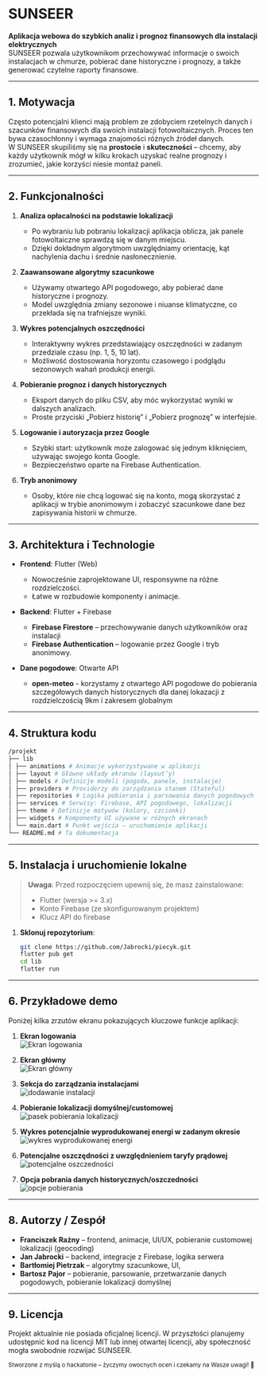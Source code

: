 # SUNSEER

**Aplikacja webowa do szybkich analiz i prognoz finansowych dla instalacji elektrycznych**  
SUNSEER pozwala użytkownikom przechowywać informacje o swoich instalacjach w chmurze, pobierać dane historyczne i prognozy, a także generować czytelne raporty finansowe.  

---

## 1. Motywacja

Często potencjalni klienci mają problem ze zdobyciem rzetelnych danych i szacunków finansowych dla swoich instalacji fotowoltaicznych. Proces ten bywa czasochłonny i wymaga znajomości różnych źródeł danych.  
W SUNSEER skupiliśmy się na **prostocie** i **skuteczności** – chcemy, aby każdy użytkownik mógł w kilku krokach uzyskać realne prognozy i zrozumieć, jakie korzyści niesie montaż paneli.

---

## 2. Funkcjonalności

1. **Analiza opłacalności na podstawie lokalizacji**  
   - Po wybraniu lub pobraniu lokalizacji aplikacja oblicza, jak panele fotowoltaiczne sprawdzą się w danym miejscu.
   - Dzięki dokładnym algorytmom uwzględniamy orientację, kąt nachylenia dachu i średnie nasłonecznienie.

2. **Zaawansowane algorytmy szacunkowe**  
   - Używamy otwartego API pogodowego, aby pobierać dane historyczne i prognozy.
   - Model uwzględnia zmiany sezonowe i niuanse klimatyczne, co przekłada się na trafniejsze wyniki.

3. **Wykres potencjalnych oszczędności**  
   - Interaktywny wykres przedstawiający oszczędności w zadanym przedziale czasu (np. 1, 5, 10 lat).
   - Możliwość dostosowania horyzontu czasowego i podglądu sezonowych wahań produkcji energii.

4. **Pobieranie prognoz i danych historycznych**  
   - Eksport danych do pliku CSV, aby móc wykorzystać wyniki w dalszych analizach.
   - Proste przyciski „Pobierz historię” i „Pobierz prognozę” w interfejsie.

5. **Logowanie i autoryzacja przez Google**  
   - Szybki start: użytkownik może zalogować się jednym kliknięciem, używając swojego konta Google.
   - Bezpieczeństwo oparte na Firebase Authentication.

6. **Tryb anonimowy**  
   - Osoby, które nie chcą logować się na konto, mogą skorzystać z aplikacji w trybie anonimowym i zobaczyć szacunkowe dane bez zapisywania historii w chmurze.

---

## 3. Architektura i Technologie

- **Frontend**: Flutter (Web)  
  - Nowocześnie zaprojektowane UI, responsywne na różne rozdzielczości.
  - Łatwe w rozbudowie komponenty i animacje.

- **Backend**: Flutter + Firebase  
  - **Firebase Firestore** – przechowywanie danych użytkowników oraz instalacji
  - **Firebase Authentication** – logowanie przez Google i tryb anonimowy.

- **Dane pogodowe**: Otwarte API 
  - **open-meteo** - korzystamy z otwartego API pogodowe do pobierania szczegółowych danych historycznych dla danej lokazacji z rozdzielczością 9km i zakresem globalnym

---

## 4. Struktura kodu
```bash
/projekt
├── lib
│ ├── animations # Animacje wykorzystywane w aplikacji
│ ├── layout # Główne układy ekranów (layout’y)
│ ├── models # Definicje modeli (pogoda, panele, instalacje)
│ ├── providers # Providerzy do zarządzania stanem (Stateful)
│ ├── repositories # Logika pobierania i parsowania danych pogodowych
│ ├── services # Serwisy: Firebase, API pogodowego, lokalizacji
│ ├── theme # Definicje motywów (kolory, czcionki)
│ ├── widgets # Komponenty UI używane w różnych ekranach
│ └── main.dart # Punkt wejścia – uruchomienie aplikacji
└── README.md # Ta dokumentacja
```

---

## 5. Instalacja i uruchomienie lokalne

> **Uwaga**: Przed rozpoczęciem upewnij się, że masz zainstalowane:
> - Flutter (wersja >= 3.x)  
> - Konto Firebase (ze skonfigurowanym projektem)  
> - Klucz API do firebase

1. **Sklonuj repozytorium**:  
   ```bash
   git clone https://github.com/Jabrocki/piecyk.git
   flutter pub get
   cd lib
   flutter run

---

## 6. Przykładowe demo

Poniżej kilka zrzutów ekranu pokazujących kluczowe funkcje aplikacji:

1. **Ekran logowania**  
   ![Ekran logowania](docs/images/login_screen.png)

2. **Ekran główny**  
   ![Ekran główny](docs/images/overview.png)

3. **Sekcja do zarządzania instalacjami**  
   ![dodawanie instalacji](docs/images/install_prompt.png)

4. **Pobieranie lokalizacji domyślnej/customowej**  
   ![pasek pobierania lokalizacji](docs/images/location_changer.png)

5. **Wykres potencjalnie wyprodukowanej energi w zadanym okresie**
   ![wykres wyprodukowanej energi](docs/images/chart.png)

6. **Potencjalne oszczędności z uwzględnieniem taryfy prądowej**
   ![potencjalne oszczedności](docs/images/savings.png)

7. **Opcja pobrania danych historycznych/oszczedności**
   ![opcje pobierania](docs/images/download.png)

---

## 8. Autorzy / Zespół

- **Franciszek Raźny** – frontend, animacje, UI/UX, pobieranie customowej lokalizacji (geocoding)
- **Jan Jabrocki** – backend, integracje z Firebase, logika serwera  
- **Bartłomiej Pietrzak** – algorytmy szacunkowe, UI,
- **Bartosz Pajor** – pobieranie, parsowanie, przetwarzanie danych pogodowych, pobieranie lokalizacji domyślnej

---

## 9. Licencja

Projekt aktualnie nie posiada oficjalnej licencji. W przyszłości planujemy udostępnić kod na licencji MIT lub innej otwartej licencji, aby społeczność mogła swobodnie rozwijać SUNSEER.  

<sub>Stworzone z myślą o hackatonie – życzymy owocnych ocen i czekamy na Wasze uwagi! 🚀</sub>
